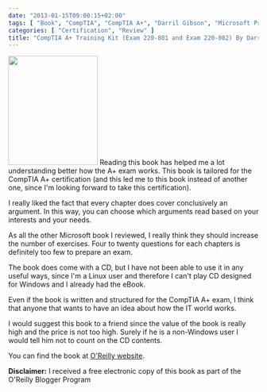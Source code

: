 ```yaml
---
date: "2013-01-15T09:00:15+02:00"
tags: [ "Book", "CompTIA", "CompTIA A+", "Darril Gibson", "Microsoft Press" ]
categories: [ "Certification", "Review" ]
title: "CompTIA A+ Training Kit (Exam 220-801 and Exam 220-802) By Darril Gibson (Microsoft Press)"
---
```

<img class="alignleft" alt="" src="http://akamaicovers.oreilly.com/images/9780735662681/cat.gif" width="180" height="220" />
Reading this book has helped me a lot understanding better how the A+ exam works. This book is tailored for the CompTIA A+ certification (and this led me to this book instead of another one, since I'm looking forward to take this certification).

I really liked the fact that every chapter does cover conclusively an argument. In this way, you can choose which arguments read based on your interests and your needs.

As all the other Microsoft book I reviewed, I really think they should increase the number of exercises. Four to twenty questions for each chapters is definitely too few to prepare an exam.

The book does come with a CD, but I have not been able to use it in any useful ways, since I'm a Linux user and therefore I can't play CD designed for Windows and I already had the eBook.

Even if the book is written and structured for the CompTIA A+ exam, I think that anyone that wants to have an idea about how the IT world works.

I would suggest this book to a friend since the value of the book is really high and the price is not too high. Surely if he is a non-Windows user I would tell him not to count on the CD contents.

You can find the book at [O'Reilly website](http://shop.oreilly.com/product/0790145335333.do).

**Disclaimer:** I received a free electronic copy of this book as part of the O'Reilly Blogger Program
